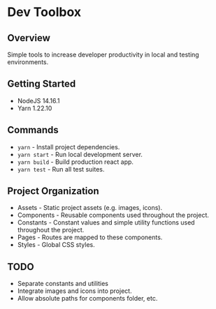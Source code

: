 # Dev Toolbox

## Overview

Simple tools to increase developer productivity in local and testing environments.

## Getting Started

- NodeJS 14.16.1
- Yarn 1.22.10

## Commands

- `yarn` - Install project dependencies.
- `yarn start` - Run local development server.
- `yarn build` - Build production react app.
- `yarn test` - Run all test suites.

## Project Organization

- Assets - Static project assets (e.g. images, icons).
- Components - Reusable components used throughout the project.
- Constants - Constant values and simple utility functions used throughout the project.
- Pages - Routes are mapped to these components.
- Styles - Global CSS styles.

## TODO

- Separate constants and utilities
- Integrate images and icons into project.
- Allow absolute paths for components folder, etc.
